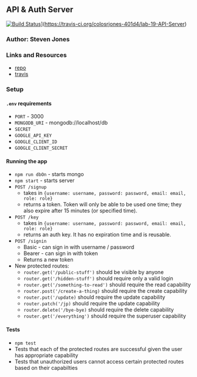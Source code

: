 ## API & Auth Server 

[![Build Status](https://travis-ci.org/colosrjones-401d4/lab-19-API-Server.svg?branch=master)](https://travis-ci.org/colosrjones-401d4/lab-19-API-Server)](https://travis-ci.org/colosrjones-401d4/lab-19-API-Server)

### Author: Steven Jones

### Links and Resources
* [repo](https://github.com/colosrjones-401d4/lab-19-API-Server9)
* [travis](https://travis-ci.org/colosrjones-401d4/lab-19-API-Server)


### Setup
#### `.env` requirements
* `PORT` - 3000
* `MONGODB_URI` - mongodb://localhost/db
* `SECRET`
* `GOOGLE_API_KEY`
* `GOOGLE_CLIENT_ID`
* `GOOGLE_CLIENT_SECRET`

#### Running the app
* `npm run dbOn` - starts mongo
* `npm start` - starts server
* `POST /signup`
  * takes in `{username: username, password: password, email: email, role: role}`
  * returns a token. Token will only be able to be used one time; they also expire after 15 minutes (or specified time).
* `POST /key`
  * takes in `{username: username, password: password, email: email, role: role}`
  * returns an auth key. It has no expiration time and is reusable.
* `POST /signin`
  * Basic - can sign in with username / password
  * Bearer - can sign in with token
  * Returns a new token
* New protected routes:
  * `router.get('/public-stuff')` should be visible by anyone
  * `router.get('/hidden-stuff')` should require only a valid login
  * `router.get('/something-to-read')` should require the read capability
  * `router.post('/create-a-thing)` should require the create capability
  * `router.put('/update)` should require the update capability
  * `router.patch('/jp)` should require the update capability
  * `router.delete('/bye-bye)` should require the delete capability
  * `router.get('/everything')` should require the superuser capability
  
#### Tests
* `npm test`
* Tests that each of the protected routes are successful given the user has appropriate capability
* Tests that unauthorized users cannot access certain protected routes based on their capabilties
